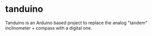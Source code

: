 # tanduino
Tanduino is an Arduino based project to replace the analog "tandem" inclinometer + compass with a digital one.
